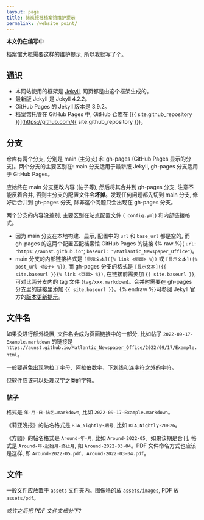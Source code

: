 ```yaml
---
layout: page
title: 抹岚报社档案馆维护提示
permalink: /website_point/
---
```


**本文仍在编写中**

档案馆大概需要这样的维护提示, 所以我就写了个。

## 通识
* 本网站使用的框架是 [Jekyll](https://jekyllrb.com/), 网页都是由这个框架生成的。
* 最新版 Jekyll 是 Jekyll 4.2.2。
* GitHub Pages 的 Jekyll 版本是 3.9.2。
* 档案馆托管在 GitHub Pages 中, GitHub 仓库在 [{{ site.github_repository }}](https://github.com/{{ site.github_repository }})。

## 分支
仓库有两个分支, 分别是 main (主分支) 和 gh-pages (GitHub Pages 显示的分支)。两个分支的主要区别在: main 分支适用于最新版 Jekyll, gh-pages 分支适用于 GitHub Pages。

应始终在 main 分支更改内容 (帖子等), 然后将其合并到 gh-pages 分支, 注意不能反着合并, 否则主分支的配置文件会**坏掉**。发现任何问题都先切到 main 分支, 修好后合并到 gh-pages 分支, 除非这个问题只会出现在 gh-pages 分支。

两个分支的内容没差别, 主要区别在站点配置文件 (`_config.yml`) 和内部链接格式。
* 因为 main 分支在本地构建、显示, 配置中的 `url` 和 `base_url` 都是空的, 而 gh-pages 的这两个配置匹配档案馆 GitHub Pages 的链接 {% raw %}( `url: "https://aunst.github.io"`; `baseurl: "/Matlantic_Newspaper_Office"`)。
* main 分支的内部链接格式是 `[显示文本]({% link <页面> %})` 或 `[显示文本]({% post_url <帖子> %})`, 而 gh-pages 分支的格式是 `[显示文本]({{ site.baseurl }}{% link <页面> %})`, 在链接前需要加 `{{ site.baseurl }}`, 可对比两分支内的 tag 文件 (`tag/xxx.markdown`)。合并时需要在 gh-pages 分支里的链接里添加 `{{ site.baseurl }}`。{% endraw %}可参阅 Jekyll 官方的[版本更新提示](https://jekyllrb.com/docs/upgrading/3-to-4/)。

## 文件名
如果没进行额外设置, 文件名会成为页面链接中的一部分, 比如帖子 `2022-09-17-Example.markdown` 的链接是 `https://aunst.github.io/Matlantic_Newspaper_Office/2022/09/17/Example.html`。

一般要避免出现除拉丁字母、阿拉伯数字、下划线和连字符之外的字符。

但软件应该可以处理汉字之类的字符。

### 帖子
格式是 `年-月-日-帖名.markdown`, 比如 `2022-09-17-Example.markdown`。

《莉亚晚报》的帖名格式是 `RIA_Nightly-期号`, 比如 `RIA_Nightly-20826`。

《方圆》的帖名格式是 `Around-年-月`, 比如 `Around-2022-05`。如果该期是合刊, 格式是 `Around-年-起始月-终止月`, 如 `Around-2022-03-04`。PDF 文件命名方式也应该是这样, 即 `Around-2022-05.pdf`、`Around-2022-03-04.pdf`。

## 文件
一般文件应放置于 `assets` 文件夹内。图像啥的放 `assets/images`, PDF 放 `assets/pdf`。

<i>或许之后把 PDF 文件夹细分下?</i>